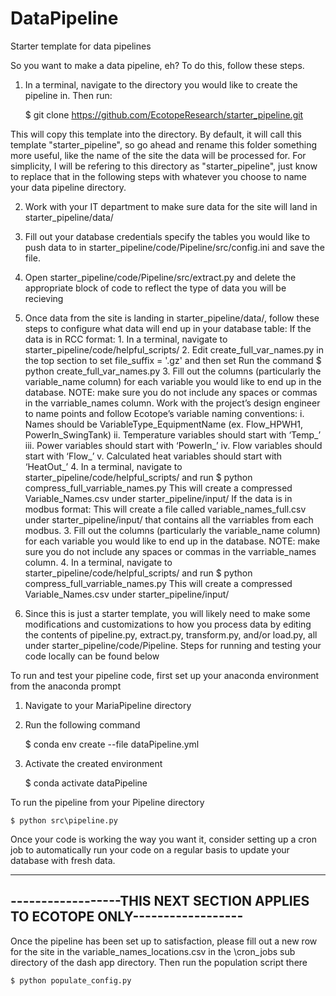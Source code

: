 # DataPipeline
Starter template for data pipelines 

So you want to make a data pipeline, eh? To do this, follow these steps.
1. In a terminal, navigate to the directory you would like to create the pipeline in. Then run:

    $ git clone https://github.com/EcotopeResearch/starter_pipeline.git
    
This will copy this template into the directory. By default, it will call this template "starter_pipeline", so go ahead and rename this folder something more useful, like the name of the site the data will be processed for. For simplicity, I will be refering to this directory as "starter_pipeline", just know to replace that in the following steps with whatever you choose to name your data pipeline directory.

2. Work with your IT department to make sure data for the site will land in starter_pipeline/data/

3. Fill out your database credentials specify the tables you would like to push data to in starter_pipeline/code/Pipeline/src/config.ini and save the file.

4. Open starter_pipeline/code/Pipeline/src/extract.py and delete the appropriate block of code to reflect the type of data you will be recieving

5. Once data from the site is landing in starter_pipeline/data/, follow these steps to configure what data will end up in your database table:
    If the data is in RCC format:
        1. In a terminal, navigate to starter_pipeline/code/helpful_scripts/
        2. Edit create_full_var_names.py in the top section to set file_suffix = '.gz' and then set Run the command 
            $ python create_full_var_names.py
        3. Fill out the columns (particularly the variable_name column) for each variable you would like to end up in the database. NOTE: make sure you do not include any spaces or commas in the varriable_names column.
            Work with the project’s design engineer to name points and follow Ecotope’s variable naming conventions:
            i.	Names should be VariableType_EquipmentName (ex. Flow_HPWH1, PowerIn_SwingTank)
            ii.	Temperature variables should start with ‘Temp_’
            iii.	Power variables should start with ‘PowerIn_’
            iv.	Flow variables should start with ‘Flow_’
            v.	Calculated heat variables should start with ‘HeatOut_’
        4. In a terminal, navigate to starter_pipeline/code/helpful_scripts/ and run 
            $ python compress_full_varriable_names.py
        This will create a compressed Variable_Names.csv under starter_pipeline/input/
    If the data is in modbus format:
        This will create a file called variable_names_full.csv under starter_pipeline/input/ that contains all the varriables from each modbus.
        3. Fill out the columns (particularly the variable_name column) for each variable you would like to end up in the database. NOTE: make sure you do not include any spaces or commas in the varriable_names column.
        4. In a terminal, navigate to starter_pipeline/code/helpful_scripts/ and run 
            $ python compress_full_varriable_names.py
        This will create a compressed Variable_Names.csv under starter_pipeline/input/
        
6. Since this is just a starter template, you will likely need to make some modifications and customizations to how you process data by editing the contents of pipeline.py, extract.py, transform.py, and/or load.py, all under starter_pipeline/code/Pipeline. Steps for running and testing your code locally can be found below 

To run and test your pipeline code, first set up your anaconda environment from the anaconda prompt
1. Navigate to your MariaPipeline directory
2. Run the following command 

    $ conda env create --file dataPipeline.yml

3. Activate the created environment

    $ conda activate dataPipeline

To run the pipeline from your Pipeline directory

    $ python src\pipeline.py

Once your code is working the way you want it, consider setting up a cron job to automatically run your code on a regular basis to update your database with fresh data.

-----------------------------------------------------------------------------
------------------THIS NEXT SECTION APPLIES TO ECOTOPE ONLY------------------
-----------------------------------------------------------------------------

Once the pipeline has been set up to satisfaction, please fill out a new row for the site in the variable_names_locations.csv in the \cron_jobs sub directory 
of the dash app directory. Then run the population script there
    
    $ python populate_config.py

